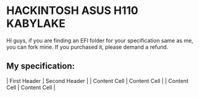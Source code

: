 # HACKINTOSH ASUS H110 KABYLAKE
Hi guys, if you are finding an EFI folder for your specification same as me, you can fork mine. If you purchased it, please demand a refund.
## My specification:
| First Header  | Second Header |
| Content Cell  | Content Cell  |
| Content Cell  | Content Cell  |